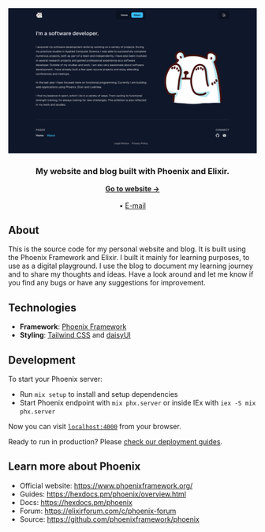 <div align="center">
  <img src="./priv/static/images/website-snapshot.png" alt="Website snapshot">
</div>

<h3 align="center">My website and blog built with Phoenix and Elixir.</h3>

<div align="center">
  <a href="https://mithenji.me/"><strong>Go to website →</strong></a>
  <br />
  <br />
  •
  <a href="mailto:jihonghuan20@gmail.com">E-mail</a>
</div>

## About

This is the source code for my personal website and blog. It is built using the Phoenix Framework and Elixir. I built it mainly for learning purposes, to use as a digital playground. I use the blog to document my learning journey and to share my thoughts and ideas. Have a look around and let me know if you find any bugs or have any suggestions for improvement.

## Technologies

- **Framework**: [Phoenix Framework](https://phoenixframework.org/)
- **Styling**: [Tailwind CSS](https://tailwindcss.com/) and [daisyUI](https://daisyui.com/)

## Development

To start your Phoenix server:

  * Run `mix setup` to install and setup dependencies
  * Start Phoenix endpoint with `mix phx.server` or inside IEx with `iex -S mix phx.server`

Now you can visit [`localhost:4000`](http://localhost:4000) from your browser.

Ready to run in production? Please [check our deployment guides](https://hexdocs.pm/phoenix/deployment.html).

## Learn more about Phoenix

  * Official website: https://www.phoenixframework.org/
  * Guides: https://hexdocs.pm/phoenix/overview.html
  * Docs: https://hexdocs.pm/phoenix
  * Forum: https://elixirforum.com/c/phoenix-forum
  * Source: https://github.com/phoenixframework/phoenix
